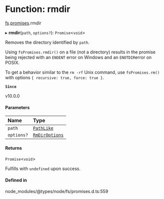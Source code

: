 # Function: rmdir

[fs](../modules/fs.md).[promises](../modules/fs.promises.md).rmdir

▸ **rmdir**(`path`, `options?`): `Promise`<`void`\>

Removes the directory identified by `path`.

Using `fsPromises.rmdir()` on a file (not a directory) results in the
promise being rejected with an `ENOENT` error on Windows and an `ENOTDIR`error on POSIX.

To get a behavior similar to the `rm -rf` Unix command, use `fsPromises.rm()` with options `{ recursive: true, force: true }`.

**`Since`**

v10.0.0

#### Parameters

| Name | Type |
| :------ | :------ |
| `path` | [`PathLike`](../types/fs.PathLike.md) |
| `options?` | [`RmDirOptions`](../interfaces/fs.RmDirOptions.md) |

#### Returns

`Promise`<`void`\>

Fulfills with `undefined` upon success.

#### Defined in

node_modules/@types/node/fs/promises.d.ts:559

